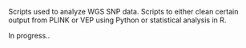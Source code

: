 Scripts used to analyze WGS SNP data. 
Scripts to either clean certain output from PLINK or VEP using Python or statistical analysis in R.

In progress..

